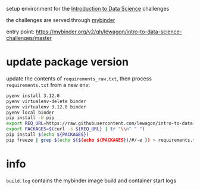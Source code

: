 
setup environment for the [Introduction to Data Science](https://github.com/lewagon/intro-to-data-science-challenges) challenges

the challenges are served through [mybinder](https://www.notion.so/lewagon/B2U-Intro-to-Data-Science-f88a9af1afff44109bfd3)

entry point: https://mybinder.org/v2/gh/lewagon/intro-to-data-science-challenges/master

# update package version

update the contents of `requirements_raw.txt`, then process `requirements.txt` from a new env:

``` bash
pyenv install 3.12.0
pyenv virtualenv-delete binder
pyenv virtualenv 3.12.0 binder
pyenv local binder
pip install -U pip
export REQ_URL=https://raw.githubusercontent.com/lewagon/intro-to-data-science-env/master/requirements_raw.txt
export PACKAGES=$(curl -s ${REQ_URL} | tr "\\n" " ")
pip install $(echo ${PACKAGES})
pip freeze | grep $(echo ${$(echo ${PACKAGES})/#/-e }) > requirements.txt
```

# info

`build.log` contains the mybinder image build and container start logs
